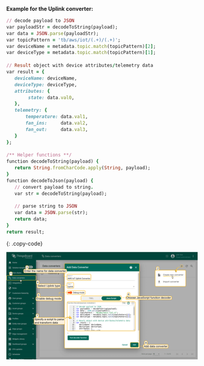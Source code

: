**Example for the Uplink converter:**

```ruby
// decode payload to JSON
var payloadStr = decodeToString(payload);
var data = JSON.parse(payloadStr);
var topicPattern = 'tb/aws/iot/(.+)/(.+)';
var deviceName = metadata.topic.match(topicPattern)[2];
var deviceType = metadata.topic.match(topicPattern)[1];

// Result object with device attributes/telemetry data
var result = {
   deviceName: deviceName,
   deviceType: deviceType,
   attributes: {
        state: data.val0,
   },
   telemetry: {
       temperature: data.val1,
       fan_ins:     data.val2,
       fan_out:     data.val3,
   }
};

/** Helper functions **/
function decodeToString(payload) {
   return String.fromCharCode.apply(String, payload);
}
function decodeToJson(payload) {
   // convert payload to string.
   var str = decodeToString(payload);

   // parse string to JSON
   var data = JSON.parse(str);
   return data;
}
return result;
```
{: .copy-code}

![image](/images/user-guide/integrations/aws-iot/aws-iot-uplink-converter-java-pe.png)

